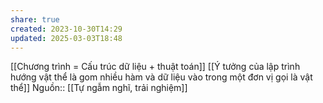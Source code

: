 ```yaml
---
share: true
created: 2023-10-30T14:29
updated: 2025-03-03T18:48
---
```

[[Chương trình = Cấu trúc dữ liệu + thuật toán]]
[[Ý tưởng của lập trình hướng vật thể là gom nhiều hàm và dữ liệu vào trong một đơn vị gọi là vật thể]]
Nguồn:: [[Tự ngẫm nghĩ, trải nghiệm]]